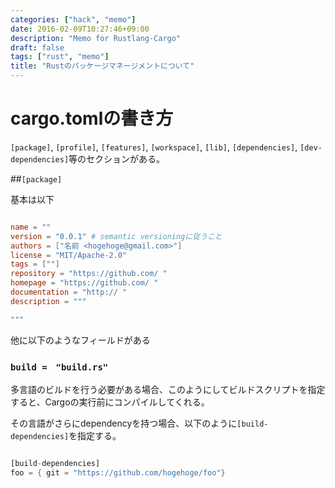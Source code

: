 ```yaml
---
categories: ["hack", "memo"]
date: 2016-02-09T10:27:46+09:00
description: "Memo for Rustlang-Cargo"
draft: false
tags: ["rust", "memo"]
title: "Rustのパッケージマネージメントについて"
---
```


# cargo.tomlの書き方

`[package]`, `[profile]`, `[features]`, `[workspace]`, `[lib]`, `[dependencies]`, `[dev-dependencies]`等のセクションがある。

##`[package]`

基本は以下

```toml

name = ""
version = "0.0.1" # semantic versioningに従うこと
authors = ["名前 <hogehoge@gmail.com>"]
license = "MIT/Apache-2.0"
tags = [""]
repository = "https://github.com/ "
homepage = "https://github.com/ "
documentation = "http:// "
description = """

"""

```

他に以下のようなフィールドがある

### `build =　"build.rs"`

多言語のビルドを行う必要がある場合、このようにしてビルドスクリプトを指定すると、Cargoの実行前にコンパイルしてくれる。

その言語がさらにdependencyを持つ場合、以下のように`[build-dependencies]`を指定する。

```rust

[build-dependencies]
foo = { git = "https://github.com/hogehoge/foo"}

```
